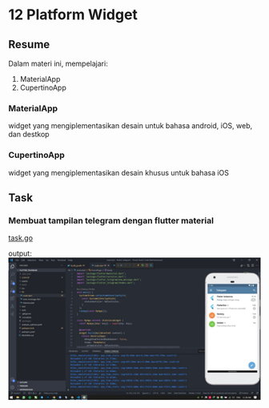 # 12 Platform Widget

## Resume

Dalam materi ini, mempelajari:

1. MaterialApp
2. CupertinoApp

### MaterialApp

widget yang mengiplementasikan desain untuk bahasa android, iOS, web, dan destkop

### CupertinoApp

widget yang mengiplementasikan desain khusus untuk bahasa iOS

## Task

### Membuat tampilan telegram dengan flutter material

[task.go](./Praktikum/lib/main.dart)

output:
![task](./Screenshots/task_1.jpeg)
